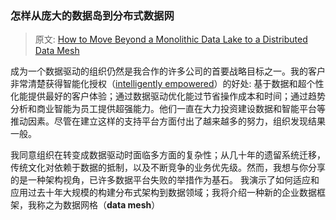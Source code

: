 ### 怎样从庞大的数据岛到分布式数据网

> 原文: [How to Move Beyond a Monolithic Data Lake to a Distributed Data Mesh](https://martinfowler.com/articles/data-monolith-to-mesh.html)

成为一个数据驱动的组织仍然是我合作的许多公司的首要战略目标之一。我的客户非常清楚获得智能化授权（[intelligently empowered](https://www.thoughtworks.com/insights/blog/what-intelligent-empowerment)）的好处: 
基于数据和超个性化能提供最好的客户体验；通过数据驱动优化能过节省操作成本和时间；通过趋势分析和商业智能为员工提供超强能力。他们一直在大力投资建设数据和智能平台等推动因素。尽管在建立这样的支持平台方面付出了越来越多的努力，组织发现结果一般。

我同意组织在转变成数据驱动时面临多方面的复杂性；从几十年的遗留系统迁移，传统文化对依赖于数据的抵制，以及不断竞争的业务优先级。然而，我想与你分享的是一种架构视角，已许多数据平台失败的举措作为基石。
我演示了如何适应和应用过去十年大规模的构建分布式架构到数据领域；我将介绍一种新的企业数据框架，我称之为数据网格（**data mesh**）
